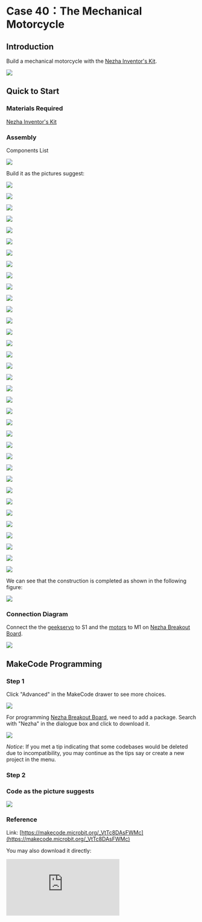 ﻿# Case 40：The Mechanical Motorcycle

## Introduction
Build a mechanical motorcycle with the [Nezha Inventor's Kit](https://www.elecfreaks.com/nezha-inventor-s-kit-for-micro-bit-without-micro-bit-board.html).

![](https://wiki-media-ef.oss-cn-hongkong.aliyuncs.com//images/40_1.png)

## Quick to Start


### Materials Required

[Nezha Inventor's Kit](https://www.elecfreaks.com/nezha-inventor-s-kit-for-micro-bit-without-micro-bit-board.html)

### Assembly

Components List

![](https://wiki-media-ef.oss-cn-hongkong.aliyuncs.com//images/neza-inventor-s-kit-case-40-02.png)

Build it as the pictures suggest:

![](https://wiki-media-ef.oss-cn-hongkong.aliyuncs.com//images/neza-inventor-s-kit-step-40-01.png)

![](https://wiki-media-ef.oss-cn-hongkong.aliyuncs.com//images/neza-inventor-s-kit-step-40-02.png)

![](https://wiki-media-ef.oss-cn-hongkong.aliyuncs.com//images/neza-inventor-s-kit-step-40-03.png)

![](https://wiki-media-ef.oss-cn-hongkong.aliyuncs.com//images/neza-inventor-s-kit-step-40-04.png)

![](https://wiki-media-ef.oss-cn-hongkong.aliyuncs.com//images/neza-inventor-s-kit-step-40-05.png)

![](https://wiki-media-ef.oss-cn-hongkong.aliyuncs.com//images/neza-inventor-s-kit-step-40-06.png)

![](https://wiki-media-ef.oss-cn-hongkong.aliyuncs.com//images/neza-inventor-s-kit-step-40-07.png)

![](https://wiki-media-ef.oss-cn-hongkong.aliyuncs.com//images/neza-inventor-s-kit-step-40-08.png)

![](https://wiki-media-ef.oss-cn-hongkong.aliyuncs.com//images/neza-inventor-s-kit-step-40-09.png)

![](https://wiki-media-ef.oss-cn-hongkong.aliyuncs.com//images/neza-inventor-s-kit-step-40-10.png)

![](https://wiki-media-ef.oss-cn-hongkong.aliyuncs.com//images/neza-inventor-s-kit-step-40-11.png)

![](https://wiki-media-ef.oss-cn-hongkong.aliyuncs.com//images/neza-inventor-s-kit-step-40-12.png)

![](https://wiki-media-ef.oss-cn-hongkong.aliyuncs.com//images/neza-inventor-s-kit-step-40-13.png)

![](https://wiki-media-ef.oss-cn-hongkong.aliyuncs.com//images/neza-inventor-s-kit-step-40-14.png)

![](https://wiki-media-ef.oss-cn-hongkong.aliyuncs.com//images/neza-inventor-s-kit-step-40-15.png)

![](https://wiki-media-ef.oss-cn-hongkong.aliyuncs.com//images/neza-inventor-s-kit-step-40-16.png)

![](https://wiki-media-ef.oss-cn-hongkong.aliyuncs.com//images/neza-inventor-s-kit-step-40-17.png)

![](https://wiki-media-ef.oss-cn-hongkong.aliyuncs.com//images/neza-inventor-s-kit-step-40-18.png)

![](https://wiki-media-ef.oss-cn-hongkong.aliyuncs.com//images/neza-inventor-s-kit-step-40-19.png)

![](https://wiki-media-ef.oss-cn-hongkong.aliyuncs.com//images/neza-inventor-s-kit-step-40-20.png)

![](https://wiki-media-ef.oss-cn-hongkong.aliyuncs.com//images/neza-inventor-s-kit-step-40-21.png)

![](https://wiki-media-ef.oss-cn-hongkong.aliyuncs.com//images/neza-inventor-s-kit-step-40-22.png)

![](https://wiki-media-ef.oss-cn-hongkong.aliyuncs.com//images/neza-inventor-s-kit-step-40-23.png)

![](https://wiki-media-ef.oss-cn-hongkong.aliyuncs.com//images/neza-inventor-s-kit-step-40-24.png)

![](https://wiki-media-ef.oss-cn-hongkong.aliyuncs.com//images/neza-inventor-s-kit-step-40-25.png)

![](https://wiki-media-ef.oss-cn-hongkong.aliyuncs.com//images/neza-inventor-s-kit-step-40-26.png)

![](https://wiki-media-ef.oss-cn-hongkong.aliyuncs.com//images/neza-inventor-s-kit-step-40-27.png)

![](https://wiki-media-ef.oss-cn-hongkong.aliyuncs.com//images/neza-inventor-s-kit-step-40-28.png)

![](https://wiki-media-ef.oss-cn-hongkong.aliyuncs.com//images/neza-inventor-s-kit-step-40-29.png)

![](https://wiki-media-ef.oss-cn-hongkong.aliyuncs.com//images/neza-inventor-s-kit-step-40-30.png)

![](https://wiki-media-ef.oss-cn-hongkong.aliyuncs.com//images/neza-inventor-s-kit-step-40-31.png)

![](https://wiki-media-ef.oss-cn-hongkong.aliyuncs.com//images/neza-inventor-s-kit-step-40-32.png)

![](https://wiki-media-ef.oss-cn-hongkong.aliyuncs.com//images/neza-inventor-s-kit-step-40-33.png)

![](https://wiki-media-ef.oss-cn-hongkong.aliyuncs.com//images/neza-inventor-s-kit-step-40-34.png)

![](https://wiki-media-ef.oss-cn-hongkong.aliyuncs.com//images/neza-inventor-s-kit-step-40-35.png)

We can see that the construction is completed as shown in the following figure:

![](https://wiki-media-ef.oss-cn-hongkong.aliyuncs.com//images/neza-inventor-s-kit-case-40-01.png)
### Connection Diagram

Connect the  the [geekservo](https://shop.elecfreaks.com/products/elecfreaks-360-degrees-building-blocks-servo?_pos=1&_psq=servo&_ss=e&_v=1.0) to S1 and the [motors](https://shop.elecfreaks.com/products/elecfreaks-high-speed-building-blocks-motor?_pos=4&_sid=a2da3fff8&_ss=r) to M1 on [Nezha Breakout Board](https://shop.elecfreaks.com/products/elecfreaks-high-speed-building-blocks-motor?_pos=4&_sid=a2da3fff8&_ss=r).

![](https://wiki-media-ef.oss-cn-hongkong.aliyuncs.com//images/neza-inventor-s-kit-case-40-03.png)


## MakeCode Programming

### Step 1
Click "Advanced" in the MakeCode drawer to see more choices.

![](https://wiki-media-ef.oss-cn-hongkong.aliyuncs.com//images/neza-inventor-s-kit-case-37-04.png)



For programming [Nezha Breakout Board](https://shop.elecfreaks.com/products/elecfreaks-high-speed-building-blocks-motor?_pos=4&_sid=a2da3fff8&_ss=r), we need to add a package. Search with "Nezha" in the dialogue box and click to download it.

![](https://wiki-media-ef.oss-cn-hongkong.aliyuncs.com//images/neza-inventor-s-kit-case-37-06.png)

*Notice*: If you met a tip indicating that some codebases would be deleted due to incompatibility, you may continue as the tips say or create a new project in the menu.

### Step 2

### Code as the picture suggests

![](https://wiki-media-ef.oss-cn-hongkong.aliyuncs.com//images/neza-inventor-s-kit-case-40-07.png)


### Reference
Link: [https://makecode.microbit.org/_VtTc8DAsFWMc](https://makecode.microbit.org/_VtTc8DAsFWMc)

You may also download it directly:

<div
    style={{
        position: 'relative',
        paddingBottom: '60%',
        overflow: 'hidden',
    }}
>
    <iframe
        src="https://makecode.microbit.org/_VtTc8DAsFWMc"
        frameborder="0"
        sandbox="allow-popups allow-forms allow-scripts allow-same-origin"
        style={{
            position: 'absolute',
            width: '100%',
            height: '100%',
        }}
    />
</div>
---

### Result

When the button A is pressed, the motorcycle turns left; when the button B is pressed, it drives to the right; and when the buttons A and B are pressed at the same time, the motorcycle stops driving.

![](https://wiki-media-ef.oss-cn-hongkong.aliyuncs.com//images/40_40.gif)
